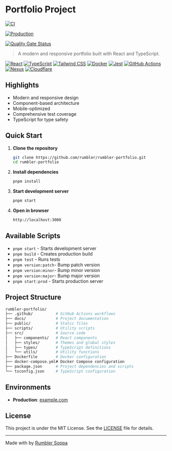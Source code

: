 # Portfolio Project

[![CI](https://github.com/rumbler/rumbler-portfolio/actions/workflows/ci.yml/badge.svg)](https://github.com/rumbler/rumbler-portfolio/actions/workflows/ci.yml)

[![Production](https://github.com/rumbler/rumbler-portfolio/actions/workflows/production.yml/badge.svg)](https://github.com/rumbler/rumbler-portfolio/actions/workflows/production.yml)

[![Quality Gate Status](https://sonar.rumblersoppa.com.br/api/project_badges/measure?project=rumbler_rumbler-portfolio_e61e381c-3f60-4e1f-a0bc-809cfb702da8&metric=alert_status&token=sqb_aad0420c22708ccfb1b18334bc1d729c7e5508c0)](https://sonar.rumblersoppa.com.br/dashboard?id=rumbler_rumbler-portfolio_e61e381c-3f60-4e1f-a0bc-809cfb702da8)

> A modern and responsive portfolio built with React and TypeScript.

[![React](https://img.shields.io/badge/React-20232A?style=for-the-badge&logo=react&logoColor=61DAFB)](https://reactjs.org/)
[![TypeScript](https://img.shields.io/badge/TypeScript-007ACC?style=for-the-badge&logo=typescript&logoColor=white)](https://www.typescriptlang.org/)
[![Tailwind CSS](https://img.shields.io/badge/Tailwind_CSS-38B2AC?style=for-the-badge&logo=tailwind-css&logoColor=white)](https://tailwindcss.com/)
[![Docker](https://img.shields.io/badge/Docker-2CA5E0?style=for-the-badge&logo=docker&logoColor=white)](https://www.docker.com/)
[![Jest](https://img.shields.io/badge/Jest-C21325?style=for-the-badge&logo=jest&logoColor=white)](https://jestjs.io/)
[![GitHub Actions](https://img.shields.io/badge/github%20actions-%232671E5.svg?style=for-the-badge&logo=githubactions&logoColor=white)](https://github.com/features/actions)
[![Nexus](https://img.shields.io/badge/Nexus%20Repository-143752?style=for-the-badge&logo=sonatype&logoColor=white)](https://www.sonatype.com/products/nexus-repository)
[![Cloudflare](https://img.shields.io/badge/Cloudflare-F38020?style=for-the-badge&logo=cloudflare&logoColor=white)](https://www.cloudflare.com)

## Highlights

- Modern and responsive design
- Component-based architecture
- Mobile-optimized
- Comprehensive test coverage
- TypeScript for type safety

## Quick Start

1. **Clone the repository**

   ```bash
   git clone https://github.com/rumbler/rumbler-portfolio.git
   cd rumbler-portfolio
   ```

2. **Install dependencies**

   ```bash
   pnpm install
   ```

3. **Start development server**

   ```bash
   pnpm start
   ```

4. **Open in browser**

   ```bash
   http://localhost:3000
   ```

## Available Scripts

- `pnpm start`        - Starts development server
- `pnpm build`        - Creates production build
- `pnpm test`         - Runs tests
- `pnpm version:patch`- Bump patch version
- `pnpm version:minor`- Bump minor version
- `pnpm version:major`- Bump major version
- `pnpm start:prod`   - Starts production server

## Project Structure

```bash
rumbler-portfolio/
├── .github/          # GitHub Actions workflows
├── docs/             # Project documentation
├── public/           # Static files
├── scripts/          # Utility scripts
├── src/              # Source code
│   ├── components/   # React components
│   ├── styles/       # Themes and global styles
│   ├── types/        # TypeScript definitions
│   └── utils/        # Utility functions
├── Dockerfile        # Docker configuration
├── docker-compose.yml# Docker Compose configuration
├── package.json      # Project dependencies and scripts
└── tsconfig.json     # TypeScript configuration
```

## Environments

- **Production**: [example.com](https://example.com)

## License

This project is under the MIT License. See the [LICENSE](LICENSE) file for details.

---

 Made with  by [Rumbler Soppa](https://github.com/rumbler)
